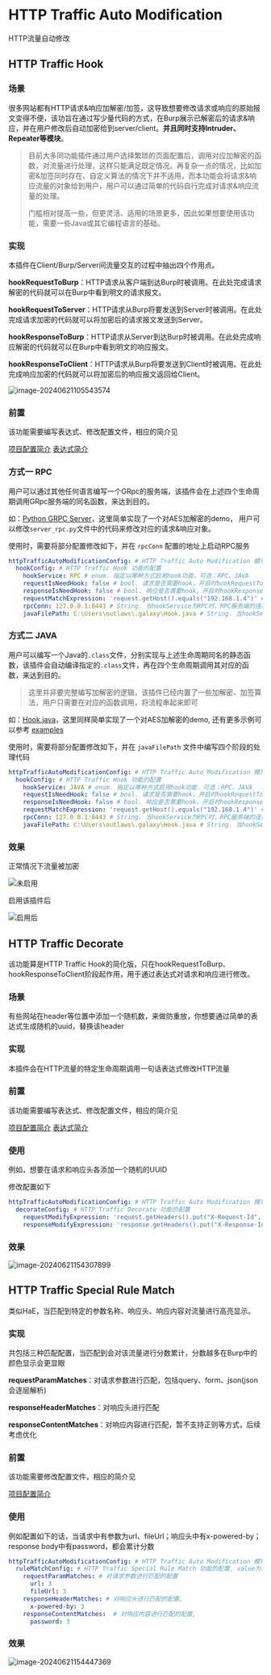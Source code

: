# HTTP Traffic Auto Modification

HTTP流量自动修改

## HTTP Traffic Hook

### 场景

很多网站都有HTTP请求&响应加解密/加签，这导致想要修改请求或响应的原始报文变得不便，该功旨在通过写少量代码的方式，在Burp展示已解密后的请求&响应，并在用户修改后自动加密给到server/client。**并且同时支持Intruder、Repeater等模块**。

> 目前大多同功能插件通过用户选择繁琐的页面配置后，调用对应加解密的函数，对流量进行处理，这样只能满足既定情况。再复杂一点的情况，比如加密&加签同时存在、自定义算法的情况下并不适用，而本功能会将请求&响应流量的对象给到用户，用户可以通过简单的代码自行完成对请求&响应流量的处理。
>
> 门槛相对提高一些，但更灵活、适用的场景更多，因此如果想要使用该功能，需要一些Java或其它编程语言的基础。

### 实现

本插件在Client/Burp/Server间流量交互的过程中抽出四个作用点。

**hookRequestToBurp**：HTTP请求从客户端到达Burp时被调用。在此处完成请求解密的代码就可以在Burp中看到明文的请求报文。

**hookRequestToServer**：HTTP请求从Burp将要发送到Server时被调用。在此处完成请求加密的代码就可以将加密后的请求报文发送到Server。

**hookResponseToBurp**：HTTP请求从Server到达Burp时被调用。在此处完成响应解密的代码就可以在Burp中看到明文的响应报文。

**hookResponseToClient**：HTTP请求从Burp将要发送到Client时被调用。在此处完成响应加密的代码就可以将加密后的响应报文返回给Client。

![image-20240621105543574](https://raw.githubusercontent.com/outlaws-bai/picture/main/img/image-20240621105543574.png)

### 前置

该功能需要编写表达式、修改配置文件，相应的简介见

[项目配置简介](https://github.com/outlaws-bai/Galaxy/blob/main/docs/使用须知.md#配置简介) [表达式简介](https://github.com/outlaws-bai/Galaxy/blob/main/docs/使用须知.md#表达式渲染)

### 方式一 RPC

用户可以通过其他任何语言编写一个GRpc的服务端，该插件会在上述四个生命周期调用GRpc服务端的同名函数，来达到目的。

如：[Python GRPC Server](https://github.com/outlaws-bai/PyGRpcServer)，这里简单实现了一个对AES加解密的demo， 用户可以修改`server_rpc.py`文件中的代码来修改对应的请求&响应对象。

使用时，需要将部分配置修改如下，并在 `rpcConn` 配置的地址上启动RPC服务

```yaml
httpTrafficAutoModificationConfig: # HTTP Traffic Auto Modification 模块的功能配置
  hookConfig: # HTTP Traffic Hook 功能的配置
    hookService: RPC # enum. 指定以哪种方式启用hook功能，可选：RPC、JAVA
    requestIsNeedHook: false # bool. 请求是否需要hook，开启时hookRequestToBurp、hookRequestToServer才会被执行
    responseIsNeedHook: false # bool. 响应是否需要hook，开启时hookResponseToBurp、hookResponseToClient才会被执行
    requestMatchExpression: 'request.getHost().equals("192.168.1.4")' # expression. 匹配请求的表达式；用来判断哪些请求需要被hook，例如这里判断请求的host必须是192.168.1.4
    rpcConn: 127.0.0.1:8443 # String. 当hookService为RPC时，RPC服务端的连接串
    javaFilePath: C:\Users\outlaws\.galaxy\Hook.java # String. 当hookService为JAVA时，Java的文件路径
```

### 方式二 JAVA

用户可以编写一个Java的`.class`文件，分别实现与上述生命周期同名的静态函数，该插件会自动编译指定的`.class`文件，再在四个生命周期调用其对应的函数，来达到目的。

> 这里并非要完整编写加解密的逻辑，该插件已经内置了一些加解密、加签算法，用户只需要在对应的函数调用，将流程串起来即可

如：[Hook.java](https://github.com/outlaws-bai/Galaxy/blob/main/src/main/resources/Hook.java)，这里同样简单实现了一个对AES加解密的demo, 
还有更多示例可以参考 [examples](https://github.com/outlaws-bai/Galaxy/tree/main/examples)

使用时，需要将部分配置修改如下，并在 `javaFilePath` 文件中编写四个阶段的处理代码

```yaml
httpTrafficAutoModificationConfig: # HTTP Traffic Auto Modification 模块的功能配置
  hookConfig: # HTTP Traffic Hook 功能的配置
    hookService: JAVA # enum. 指定以哪种方式启用hook功能，可选：RPC、JAVA
    requestIsNeedHook: false # bool. 请求是否需要hook，开启时hookRequestToBurp、hookRequestToServer才会被执行
    responseIsNeedHook: false # bool. 响应是否需要hook，开启时hookResponseToBurp、hookResponseToClient才会被执行
    requestMatchExpression: 'request.getHost().equals("192.168.1.4")' # expression. 匹配请求的表达式；用来判断哪些请求需要被hook，例如这里判断请求的host必须是192.168.1.4
    rpcConn: 127.0.0.1:8443 # String. 当hookService为RPC时，RPC服务端的连接串
    javaFilePath: C:\Users\outlaws\.galaxy\Hook.java # String. 当hookService为JAVA时，Java的文件路径
```

### 效果

正常情况下流量被加密

![未启用](https://raw.githubusercontent.com/outlaws-bai/picture/main/image-20240620232601252.png)

启用该插件后

![启用后](https://raw.githubusercontent.com/outlaws-bai/picture/main/image-20240620232621547.png)

## HTTP Traffic Decorate

该功能算是HTTP Traffic Hook的简化版，只在hookRequestToBurp、hookResponseToClient阶段起作用，用于通过表达式对请求和响应进行修改。

### 场景

有些网站在header等位置中添加一个随机数，来做防重放，你想要通过简单的表达式生成随机的uuid，替换该header

### 实现

本插件会在HTTP流量的特定生命周期调用一句话表达式修改HTTP流量

### 前置

该功能需要编写表达式、修改配置文件，相应的简介见

[项目配置简介](https://github.com/outlaws-bai/Galaxy/blob/main/docs/使用须知.md#配置简介) [表达式简介](https://github.com/outlaws-bai/Galaxy/blob/main/docs/使用须知.md#表达式渲染)

### 使用

例如，想要在请求和响应头各添加一个随机的UUID

修改配置如下

```yaml
httpTrafficAutoModificationConfig: # HTTP Traffic Auto Modification 模块的功能配置
  decorateConfig: # HTTP Traffic Decorate 功能的配置
    requestModifyExpression: 'request.getHeaders().put("X-Request-Id", java.util.UUID.randomUUID().toString())' # 请求修改的表达式
    responseModifyExpression: 'response.getHeaders().put("X-Response-Id", java.util.UUID.randomUUID().toString())' # 响应修改的表达式
```

### 效果

![image-20240621154307899](https://raw.githubusercontent.com/outlaws-bai/picture/main/img/image-20240621154307899.png)

## HTTP Traffic Special Rule Match

类似HaE，当匹配到特定的参数名称、响应头、响应内容对流量进行高亮显示。

### 实现

共包括三种匹配配置，当匹配到会对该流量进行分数累计，分数越多在Burp中的颜色显示会更显眼

**requestParamMatches**：对请求参数进行匹配，包括query、form、json(json会逐层解析)

**responseHeaderMatches**：对响应头进行匹配

**responseContentMatches**：对响应内容进行匹配，暂不支持正则等方式，后续考虑优化

### 前置

该功能需要修改配置文件，相应的简介见

[项目配置简介](https://github.com/outlaws-bai/Galaxy/blob/main/docs/使用须知.md#配置简介) 

### 使用

例如配置如下的话，当请求中有参数为url、fileUrl；响应头中有x-powered-by；response body中有password，都会累计分数

```yaml
httpTrafficAutoModificationConfig: # HTTP Traffic Auto Modification 模块的功能配置
  ruleMatchConfig: # HTTP Traffic Special Rule Match 功能的配置, value为权重或者说等级，可选择1-5
    requestParamMatches: # 对请求参数进行匹配的配置
      url: 3 
      fileUrl: 3 
    responseHeaderMatches: # 对响应头进行匹配的配置, 
      x-powered-by: 3
    responseContentMatches:  # 对响应内容进行匹配的配置, 
      password: 3
```

### 效果

![image-20240621154447369](https://raw.githubusercontent.com/outlaws-bai/picture/main/img/image-20240621154447369.png)
